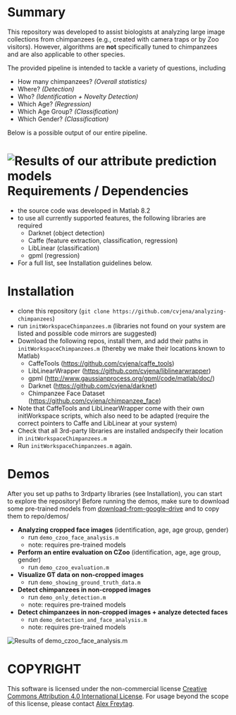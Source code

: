 Summary
==============
This repository was developed to assist biologists at analyzing large image collections from chimpanzees (e.g., created with camera traps or by Zoo visitors). However,  algorithms are **not** specifically tuned to chimpanzees and are also applicable to other species.

The provided pipeline is intended to tackle a variety of questions, including

 - How many chimpanzees? *(Overall statistics)*
 - Where? *(Detection)*
 - Who? *(Identification + Novelty Detection)*
 - Which Age? *(Regression)*
 - Which Age Group? *(Classification)*
 - Which Gender? *(Classification)*
 
Below is a possible output of our entire pipeline.

![Results of our attribute prediction models](http://www.inf-cv.uni-jena.de/dbvmedia/de/Research/Fine_grained+Recognition/Freytag16_CFW_teaser_wide.png)
Requirements / Dependencies
==============
* the source code was developed in Matlab 8.2
* to use all currently supported features, the following libraries are required
  * Darknet (object detection)
  * Caffe (feature extraction, classification, regression)
  * LibLinear (classification)
  * gpml (regression)
* For a full list, see Installation guidelines below.
  

Installation
==============
* clone this repository (`git clone https://github.com/cvjena/analyzing-chimpanzees`)
* run `initWorkspaceChimpanzees.m` (libraries not found on your system are listed and possible code mirrors are suggested)
* Download the following repos, install them, and add their paths in  `initWorkspaceChimpanzees.m` (thereby we make their locations known to Matlab)
	* CaffeTools (https://github.com/cvjena/caffe_tools) 
	* LibLinearWrapper (https://github.com/cvjena/liblinearwrapper) 
	* gpml (http://www.gaussianprocess.org/gpml/code/matlab/doc/)
	* Darknet (https://github.com/cvjena/darknet)
	* Chimpanzee Face Dataset (https://github.com/cvjena/chimpanzee_face)
* Note that CaffeTools and LibLinearWrapper come with their own initWorkspace scripts, which also need to be adapted (require the correct pointers to Caffe and LibLinear at your system)
* Check that all 3rd-party libraries are installed andspecify their location in `initWorkspaceChimpanzees.m`
* Run `initWorkspaceChimpanzees.m` again.

Demos
==============
After you set up paths to 3rdparty libraries (see Installation), you can start to explore the repository! 
Before running the demos, make sure to download some pre-trained models from [download-from-google-drive](https://drive.google.com/file/d/0B6zfiWvz238dM1Q4Zk90WFMwT1k/view?usp=sharing) and to copy them to repo/demos/


 - **Analyzing cropped face images** (identification, age, age group, gender)
	 -  run `demo_czoo_face_analysis.m`
	 - note: requires pre-trained models 
 - **Perform an entire evaluation on CZoo** (identification, age, age group, gender)
	 - run `demo_czoo_evaluation.m`
 - **Visualize GT data on non-cropped images**
	 - run `demo_showing_ground_truth_data.m`
 - **Detect chimpanzees in non-cropped images**
	 - run `demo_only_detection.m`
	 - 	 note: requires pre-trained models 
 -  **Detect chimpanzees in non-cropped images + analyze detected faces**
	 - run `demo_detection_and_face_analysis.m`
	 - 	 note: requires pre-trained models 

![Results of `demo_czoo_face_analysis.m`](https://github.com/cvjena/analyzing-chimpanzees/blob/master/demos/results/demo_czoo_face_analysis_output_2.png)



COPYRIGHT
=========
This software is licensed under the non-commercial license [Creative Commons Attribution 4.0 International License](http://creativecommons.org/licenses/by-nc-sa/4.0/). For usage beyond the scope of this license, please contact [Alex Freytag](http://www.inf-cv.uni-jena.de/freytag.html).
